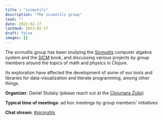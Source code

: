 ```yaml
---
title : "sicmutils"
description: "The sicmutils group"
lead: ""
date: 2022-02-17
lastmod: 2022-02-17
draft: false
images: []
---
```


The sicmutils group has been studying the [Sicmutils](https://github.com/sicmutils/sicmutils) computer algebra system and the [SICM](https://mitpress.mit.edu/books/structure-and-interpretation-classical-mechanics) book, and discussing various projects by group members around the topics of math and physics in Clojure.

Its exploration have affected the development of some of our tools and libraries for data-visualization and literate programming, among other things.

**Organizer**: Daniel Slutsky (please reach out at the [Clojurians Zulip](https://clojurians.zulipchat.com/))

**Typical time of meetings**: ad hoc meetings by group members' initiatives

**Chat stream**: [#sicmutils](https://clojurians.zulipchat.com/#narrow/stream/267174-sicmutils)
